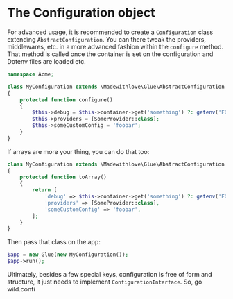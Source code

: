 # The Configuration object

For advanced usage, it is recommended to create a `Configuration` class extending `AbstractConfiguration`.
You can there tweak the providers, middlewares, etc. in a more advanced fashion within the `configure` method.
That method is called once the container is set on the configuration and Dotenv files are loaded etc.

```php
namespace Acme;

class MyConfiguration extends \Madewithlove\Glue\AbstractConfiguration
{
    protected function configure()
    {
        $this->debug = $this->container->get('something') ?: getenv('FOOBAR');
        $this->providers = [SomeProvider::class];
        $this->someCustomConfig = 'foobar';
    }
}
```

If arrays are more your thing, you can do that too:

```php
class MyConfiguration extends \Madewithlove\Glue\AbstractConfiguration
{
    protected function toArray()
    {
        return [
            'debug' => $this->container->get('something') ?: getenv('FOOBAR'),
            'providers' => [SomeProvider::class],
            'someCustomConfig' => 'foobar',
        ];
    }
}
```

Then pass that class on the app:

```php
$app = new Glue(new MyConfiguration());
$app->run();
```

Ultimately, besides a few special keys, configuration is free of form and structure, it just needs to implement `ConfigurationInterface`. So, go wild.confi
